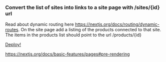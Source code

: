 ### Convert the list of sites into links to a site page with /sites/{id} url
Read about dynamic routing here https://nextjs.org/docs/routing/dynamic-routes.
On the site page add a listing of the products connected to that site. The items in the products list should point to the url /products/{id}

[Deploy!](deploy.md)


https://nextjs.org/docs/basic-features/pages#pre-rendering
